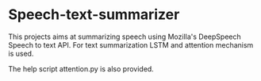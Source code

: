 # Speech-text-summarizer
This projects aims at summarizing speech using Mozilla's DeepSpeech Speech to text API. For text summarization LSTM and attention mechanism is used.


The help script attention.py is also provided.
